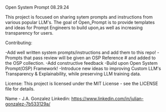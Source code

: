 Open System Prompt
08.29.24


This project is focused on sharing sytem prompts and instructions from various popular LLM's. The goal of Open_Prompt is to provide templates and ideas for Prompt Engineers to build upon,as well as increasing transparency for users. 

 


Contributing:

-Add well written system prompts/instructions and add them to this repo! 
-Prompts that pass review will be given an OSP Reference # and added to the OSP collection. 
-Add constructive feedback
-Build upon Open System Prompt(OSP) Framework! 
-Introduce new ideas to improving Custom LLM's Transparency & Explainability, while preserving LLM training data. 
  


License:
This project is licensed under the MIT License - see the LICENSE file for details.

Name - J.A. Gonzalez
Linkedin: <https://www.linkedin.com/in/julian-gonzalez-7b533129a/>
